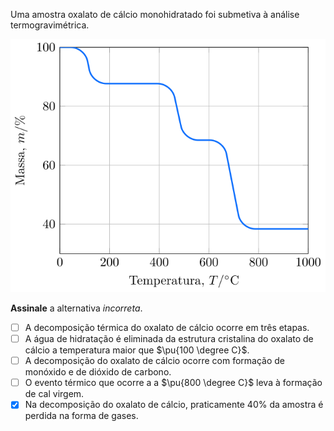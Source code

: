 Uma amostra oxalato de cálcio monohidratado foi submetiva à análise termogravimétrica.

![TGA](3G10-1P.svg)

**Assinale** a alternativa *incorreta*.

- [ ] A decomposição térmica do oxalato de cálcio ocorre em três etapas.   
- [ ] A água de hidratação é eliminada da estrutura cristalina do oxalato de cálcio a temperatura maior que $\pu{100 \degree C}$. 
- [ ] A decomposição do oxalato de cálcio ocorre com formação de monóxido e de dióxido de carbono.   
- [ ] O evento térmico que ocorre a a $\pu{800 \degree C}$ leva à formação de cal virgem.   
- [x] Na decomposição do oxalato de cálcio, praticamente $40\%$ da amostra é perdida na forma de gases.   
